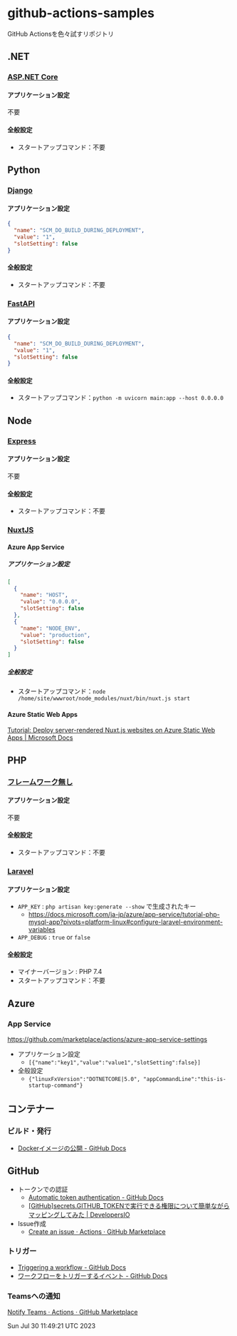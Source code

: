 # github-actions-samples
GitHub Actionsを色々試すリポジトリ

## .NET

### [ASP.NET Core](dotnet/aspnetcore/)

#### アプリケーション設定
不要

#### 全般設定
- スタートアップコマンド：不要

## Python

### [Django](python/django/)

#### アプリケーション設定
```json
{
  "name": "SCM_DO_BUILD_DURING_DEPLOYMENT",
  "value": "1",
  "slotSetting": false
}
```

#### 全般設定
- スタートアップコマンド：不要

### [FastAPI](python/fastapi/)

#### アプリケーション設定
```json
{
  "name": "SCM_DO_BUILD_DURING_DEPLOYMENT",
  "value": "1",
  "slotSetting": false
}
```

#### 全般設定
- スタートアップコマンド：`python -m uvicorn main:app --host 0.0.0.0`

## Node

### [Express](nodejs/express/)

#### アプリケーション設定
不要

#### 全般設定
- スタートアップコマンド：不要

### [NuxtJS](nodejs/nuxtjs/)

#### Azure App Service

##### アプリケーション設定
```json
[
  {
    "name": "HOST",
    "value": "0.0.0.0",
    "slotSetting": false
  },
  {
    "name": "NODE_ENV",
    "value": "production",
    "slotSetting": false
  }
]
```

##### 全般設定
- スタートアップコマンド：`node /home/site/wwwroot/node_modules/nuxt/bin/nuxt.js start`

#### Azure Static Web Apps
[Tutorial: Deploy server-rendered Nuxt.js websites on Azure Static Web Apps | Microsoft Docs](https://docs.microsoft.com/en-us/azure/static-web-apps/deploy-nuxtjs?WT.mc_id=AZ-MVP-5002209)

## PHP

### [フレームワーク無し](php/simple/)

#### アプリケーション設定
不要

#### 全般設定
- スタートアップコマンド：不要

### [Laravel](php/laravel)

#### アプリケーション設定
- `APP_KEY` : `php artisan key:generate --show` で生成されたキー
  - https://docs.microsoft.com/ja-jp/azure/app-service/tutorial-php-mysql-app?pivots=platform-linux#configure-laravel-environment-variables
- `APP_DEBUG` : `true` or `false`

#### 全般設定
- マイナーバージョン : PHP 7.4
- スタートアップコマンド：不要

## Azure

### App Service
https://github.com/marketplace/actions/azure-app-service-settings

- アプリケーション設定
  - `[{"name":"key1","value":"value1","slotSetting":false}]`
- 全般設定
  - `{"linuxFxVersion":"DOTNETCORE|5.0", "appCommandLine":"this-is-startup-command"}`

## コンテナー

### ビルド・発行
- [Dockerイメージの公開 - GitHub Docs](https://docs.github.com/ja/actions/publishing-packages/publishing-docker-images)

## GitHub

- トークンでの認証
  - [Automatic token authentication - GitHub Docs](https://docs.github.com/en/actions/security-guides/automatic-token-authentication)
  - [\[GitHub\]secrets.GITHUB_TOKENで実行できる権限について簡単ながらマッピングしてみた | DevelopersIO](https://dev.classmethod.jp/articles/mapping-secrets-github-token/)
- Issue作成
  - [Create an issue · Actions · GitHub Marketplace](https://github.com/marketplace/actions/create-an-issue)

### トリガー
- [Triggering a workflow - GitHub Docs](https://docs.github.com/ja/actions/using-workflows/triggering-a-workflow)
- [ワークフローをトリガーするイベント - GitHub Docs](https://docs.github.com/ja/actions/using-workflows/events-that-trigger-workflows#issues)

### Teamsへの通知
[Notify Teams · Actions · GitHub Marketplace](https://github.com/marketplace/actions/notify-teams)


Sun Jul 30 11:49:21 UTC 2023
